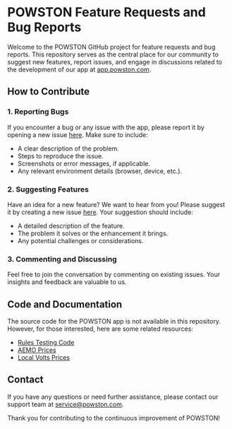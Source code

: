 # POWSTON Feature Requests and Bug Reports

Welcome to the POWSTON GitHub project for feature requests and bug reports. This repository serves as the central place for our community to suggest new features, report issues, and engage in discussions related to the development of our app at [app.powston.com](https://app.powston.com).

## How to Contribute

### 1. Reporting Bugs
If you encounter a bug or any issue with the app, please report it by opening a new issue [here](https://github.com/powston/app/issues). Make sure to include:
- A clear description of the problem.
- Steps to reproduce the issue.
- Screenshots or error messages, if applicable.
- Any relevant environment details (browser, device, etc.).

### 2. Suggesting Features
Have an idea for a new feature? We want to hear from you! Please suggest it by creating a new issue [here](https://github.com/powston/app/issues). Your suggestion should include:
- A detailed description of the feature.
- The problem it solves or the enhancement it brings.
- Any potential challenges or considerations.

### 3. Commenting and Discussing
Feel free to join the conversation by commenting on existing issues. Your insights and feedback are valuable to us.

## Code and Documentation

The source code for the POWSTON app is not available in this repository. However, for those interested, here are some related resources:
- [Rules Testing Code](https://github.com/powston/rules-testing)
- [AEMO Prices](https://github.com/powston/aemo_to_tariff)
- [Local Volts Prices](https://github.com/powston/localvolts)

## Contact

If you have any questions or need further assistance, please contact our support team at service@powston.com.

Thank you for contributing to the continuous improvement of POWSTON!
